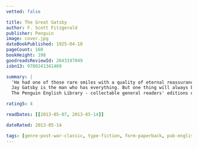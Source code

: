 ```yaml
---
vetted: false

title: The Great Gatsby
author: F. Scott Fitzgerald
publisher: Penguin
image: cover.jpg
dateBookPublished: 1925-04-10
pageCount: 160
bookHeight: 198
goodreadsReviewId: 2643197049
isbn13: 9780241341469

summary: |
  'He had one of those rare smiles with a quality of eternal reassurance in it, that you may come across four or five times in life.'
  Jay Gatsby is the man who has everything. But one thing will always be out of his reach … Everybody who is anybody is seen at his glittering parties. Day and night his Long Island mansion buzzes with bright young things drinking, dancing and debating his mysterious character. For Gatsby - young, handsome, fabulously rich - always seems alone in the crowd, watching and waiting, though no one knows what for. Beneath the shimmering surface of his life he is hiding a secret: a silent longing that can never be fulfilled. And soon this destructive obsession will force his world to unravel.
  The Penguin English Library - collectable general readers' editions of the best fiction in English, from the eighteenth century to the end of the Second World War.

rating5: 4

readDates: [[2013-05-07, 2013-05-14]]

dateRated: 2013-05-14

tags: [genre-post-war-classic, type-fiction, form-paperback, pub-english-library]
---
```

